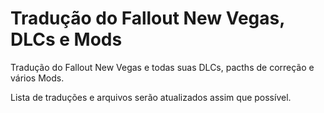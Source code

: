 # Tradução do Fallout New Vegas, DLCs e Mods
Tradução do Fallout New Vegas e todas suas DLCs, pacths de correção e vários Mods.

Lista de traduções e arquivos serão atualizados assim que possível.

